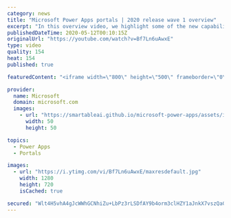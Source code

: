 ```yaml
---
category: news
title: "Microsoft Power Apps portals | 2020 release wave 1 overview"
excerpt: "In this overview video, we highlight some of the new capabilities included in the latest update to Microsoft Power Apps portals.     Here are the capabilities covered:   •    Power BI integration, so you can quickly add Power BI reports, tables, and dashboards to your portals without coding.  •    Themes"
publishedDateTime: 2020-05-12T00:10:15Z
originalUrl: "https://youtube.com/watch?v=Bf7Ln6uAwxE"
type: video
quality: 154
heat: 154
published: true

featuredContent: "<iframe width=\"800\" height=\"500\" frameborder=\"0\" src=\"https://www.youtube.com/embed/Bf7Ln6uAwxE\" allow=\"accelerometer; autoplay; encrypted-media; gyroscope; picture-in-picture\" allowfullscreen></iframe>"

provider:
  name: Microsoft
  domain: microsoft.com
  images:
    - url: "https://smartableai.github.io/microsoft-power-apps/assets/images/organizations/microsoft.com-50x50.jpg"
      width: 50
      height: 50

topics:
  - Power Apps
  - Portals

images:
  - url: "https://i.ytimg.com/vi/Bf7Ln6uAwxE/maxresdefault.jpg"
    width: 1280
    height: 720
    isCached: true

secured: "Wlt4H5vhA4gJcWWhGCNhiZu+LbPz3rLSDfAY9b4orm3clHZY1aJnkX7vszQaG+zU0htoT82IyExU2FyE4bJWdQmpYj/vbDjhSbNqeomzx9+nTDJ0IAhqkoWMWEQnqP58TGhg+PN3Tkm5n2f/MajwnDyRmdyXVg24KlMtzVQVTSO7OSqRnOLlxcz5ivOKXhwE0IgJA2/PZbYnKk32QAnuD3yEd4lAGQ3FWP03gtTNgfr47rOiBrya36+z4aMMzqx2Dyee36Ni82WJJQY/ukmvZ5leoXlYWkB25Ujq+TnkRvE7eomv+e3BCo3pT+L77FjPVoDiP0NAEh2xD/+WpGsUr0sIgqVuj+DnSOeAvV8BGzdhz4lx0nrNGZwc4bbsXcNzRUUIyYycc4hBWSUzJ3F5oLwoijP0DAmAG+d65YrGrlQCrEAlAVK2f1ATgQQtmGq8;keOLR4mvQozJn1ZFsPQoSg=="
---
```


